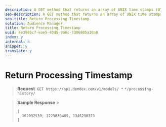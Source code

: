 ```yaml
---
description: A GET method that returns an array of UNIX time stamps (UTC) of successful data runs for your model.
seo-description: A GET method that returns an array of UNIX time stamps (UTC) of successful data runs for your model.
seo-title: Return Processing Timestamp
solution: Audience Manager
title: Return Processing Timestamp
uuid: 4e3965c7-eae5-40d5-9a6c-7306805a10a0
index: y
internal: n
snippet: y
translate: y
---
```


# Return Processing Timestamp


>**Request**` GET https://api.demdex.com/v1/models/ *` <model-id>`*/processing-history/` 

>**Sample Response** >
>```
>[ 
>   102032939, 1223030409, 1346236373 
>]
>```

